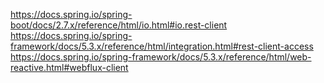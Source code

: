 
https://docs.spring.io/spring-boot/docs/2.7.x/reference/html/io.html#io.rest-client   
https://docs.spring.io/spring-framework/docs/5.3.x/reference/html/integration.html#rest-client-access  
https://docs.spring.io/spring-framework/docs/5.3.x/reference/html/web-reactive.html#webflux-client  

